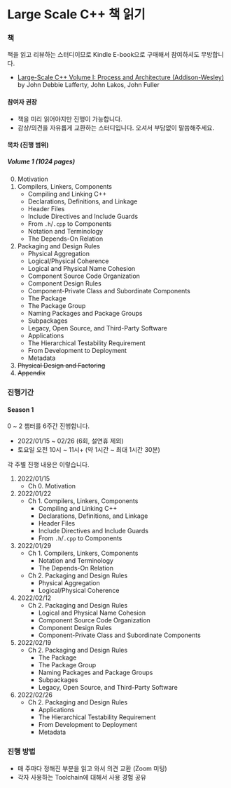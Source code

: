 
# Large Scale C++ 책 읽기

### 책

책을 읽고 리뷰하는 스터디이므로 Kindle E-book으로 구매해서 참여하셔도 무방합니다.

* [Large-Scale C++ Volume I: Process and Architecture (Addison-Wesley)](https://www.amazon.com/dp/0201717069/ref=cm_sw_em_r_mt_dp_AHKJQW7J9Q3YN42RYZ36?_encoding=UTF8&psc=1)  
  by John Debbie Lafferty, John Lakos, John Fuller

#### 참여자 권장

* 책을 미리 읽어야지만 진행이 가능합니다.
* 감상/의견을 자유롭게 교환하는 스터디입니다. 오셔서 부담없이 말씀해주세요.

#### 목차 (진행 범위)

##### Volume 1 (1024 pages)

0. Motivation
1. Compilers, Linkers, Components
    * Compiling and Linking C++
    * Declarations, Definitions, and Linkage
    * Header Files
    * Include Directives and Include Guards
    * From `.h`/`.cpp` to Components
    * Notation and Terminology
    * The Depends-On Relation
2. Packaging and Design Rules
    * Physical Aggregation
    * Logical/Physical Coherence
    * Logical and Physical Name Cohesion
    * Component Source Code Organization
    * Component Design Rules
    * Component-Private Class and Subordinate Components
    * The Package
    * The Package Group
    * Naming Packages and Package Groups
    * Subpackages
    * Legacy, Open Source, and Third-Party Software
    * Applications
    * The Hierarchical Testability Requirement
    * From Development to Deployment
    * Metadata
3. ~~Physical Design and Factoring~~
4. ~~Appendix~~

### 진행기간

#### Season 1

0 ~ 2 챕터를 6주간 진행합니다.

* 2022/01/15 ~ 02/26 (6회, 설연휴 제외)
* 토요일 오전 10시 ~ 11시+ (약 1시간 ~ 최대 1시간 30분)

각 주별 진행 내용은 이렇습니다.

1. 2022/01/15
    * Ch 0. Motivation
2. 2022/01/22
    * Ch 1. Compilers, Linkers, Components
        * Compiling and Linking C++
        * Declarations, Definitions, and Linkage
        * Header Files
        * Include Directives and Include Guards
        * From `.h`/`.cpp` to Components
3. 2022/01/29
    * Ch 1. Compilers, Linkers, Components
        * Notation and Terminology
        * The Depends-On Relation
    * Ch 2. Packaging and Design Rules
        * Physical Aggregation
        * Logical/Physical Coherence
4. 2022/02/12
    * Ch 2. Packaging and Design Rules
        * Logical and Physical Name Cohesion
        * Component Source Code Organization
        * Component Design Rules
        * Component-Private Class and Subordinate Components
4. 2022/02/19
    * Ch 2. Packaging and Design Rules
        * The Package
        * The Package Group
        * Naming Packages and Package Groups
        * Subpackages
        * Legacy, Open Source, and Third-Party Software
4. 2022/02/26
    * Ch 2. Packaging and Design Rules
        * Applications
        * The Hierarchical Testability Requirement
        * From Development to Deployment
        * Metadata

### 진행 방법

* 매 주마다 정해진 부분을 읽고 와서 의견 교환 (Zoom 미팅)
* 각자 사용하는 Toolchain에 대해서 사용 경험 공유
